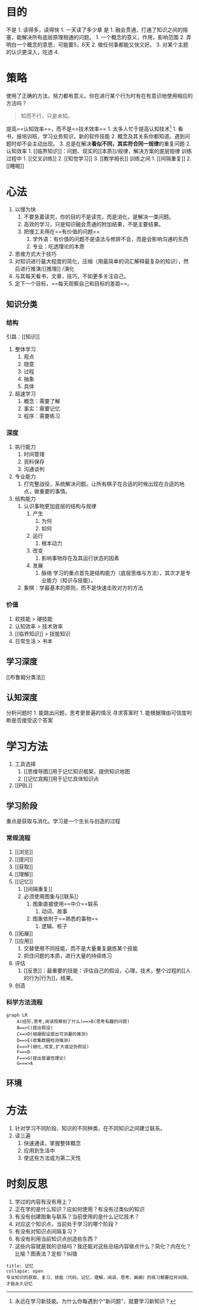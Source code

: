 # 目的
不是
	1. 读得多，读得快
		1. 一天读了多少章
是
	1. 融会贯通，打通了知识之间的阻塞，能解决所有底层原理相通的问题。
		1. 一个概念的意义，作用，影响范围
		2. 弄明白一个概念的意思，可能要5，6天
	2. 做任何事都能又快又好。
	3. 对某个主题的认识更深入，吃透
	4. 

# 策略
使用了正确的方法，努力都有意义。你在进行某个行为时有在有意识地使用相应的方法吗？
> 知而不行，只是未知。

提高==认知效率==，而不是==技术效率==
	1. 太多人忙于提高认知技术[^1]
		1. 看书，报培训班，学习业务知识，新的软件技能
		2. 概念及其关系你都知道。遇到问题时却不会主动出现。
		3. 总是在解决**看似不同，其实符合同一规律**的重复问题
	2. 认知效率
		1. [[临界知识]]：问题、现实的[[本质]]/规律，解决方案的底层规律
训练过程中
	1. [[交叉训练]]
	2. [[知觉学习]]
	3. [[教学相长]]
训练之间
	1. [[间隔重复]]
	2. [[睡眠]]
# 心法
1. 以慢为快
	1. 不要急着读完，你的目的不是读完，而是消化，是解决一类问题。
	2. 高效的学习，只是知识融会贯通的附加结果，不是主要结果。
	3. 把慢工夫用在==有价值的问题==
		1. 学外语：有价值的问题不是语法与修辞不会，而是会影响沟通的东西
		2. 专业：吃透理论的本质
2. 思维方式大于技巧
3. 对知识进行最大程度的简化，压缩（用最简单的词汇解释最复杂的知识），然后进行推演/[[推理]] /演化
4. 与其每天看书，文章，技巧，不如更多关注自己。
5. 定下一个目标，==每天观察自己和目标的差距==。

## 知识分类
### 结构
引路：[[知识]] 
1. 整体学习
	1. 观点
	2. 随意
	3. 过程
	4. 抽象
	5. 具体
2. 超速学习
	1. 概念：需要了解
	2. 事实：需要记忆
	3. 程序：需要练习


### 深度
1. 执行能力
	1. 时间管理
	2. 资料保存
	3. 沟通谈判
2. 专业能力
	1. 打完整战役，系统解决问题。让所有棋子在合适的时候出现在合适的地点，做重要的事情。
3. 结构能力
	1. 认识事物更加底层的结构与规律
		1. 产生
			1. 为何
			2. 如何
		2. 运行
			1. 根本动力
		3. 改变
			1. 影响事物存在及其运行状态的因素
		4. 发展
			1. 脉络
学习的重点首先是结构能力（底层思维与方法），其次才是专业能力（知识与技能）。
	1. 象棋：学最基本的原则，而不是快速击败对方的方法
### 价值
1. 软技能 > 硬技能
2. 认知效率 > 技术效率
3. [[临界知识]] > 技能知识
4. 日常生活 > 书本
## 学习深度
[[布鲁姆分类法]]
## 认知深度
分析问题时
	1. 能跳出问题，思考更普遍的情况
寻求答案时
	1. 能根据理由可信度判断是否接受这个答案
# 学习方法
1. 工具选择
	1. [[思维导图]]用于记忆知识框架，提供知识地图
	2. [[记忆宫殿]]用于记忆具体知识点
2. [[PBL]] 
## 学习阶段
重点是获取与消化。学习是一个生长与创造的过程
### 常规流程
1. [[浏览]]
2. [[提问]]
3. [[获取]]
4. [[理解]]
5. [[记忆]]
	1. [[间隔重复]]
	2. 必须使用图象与[[联系]]
		1. 图象直接使用==中介==联系
			1. 动词、故事
		2. 图象依附于==熟悉的事物==
			1. 逻辑、桩子
6. [[拓展]]
7. [[应用]]
	1. 交替使用不同技能，而不是大量重复磨炼某个技能
	2. 抓住问题的本质，进行大量的持续练习
8. 评估
	1. [[反思]]：最重要的技能：评估自己的假设，心理，技术，整个过程的[[人的行为|行为]]，结果。
9. 创造
### 科学方法流程
```mermaid
graph LR
	A(经历,思考,阅读观察到了什么)==>B(思考有趣的问题)
	B==>C(提出假设)
	C==>D(根据假设提出可测量的推测)
	D==>E(收集数据检测推测)
	E==>F(细化,改变,扩大或证伪假设)
	F==>D
	F==>G(提出普遍性理论)
	G===>A
```
## 环境
# 方法
1. 针对学习不同阶段、知识的不同种类，在不同知识之间建立联系。
2. 读三遍
	1. 快速通读，掌握整体概念
	2. 应用到生活中
	3. 使这些方法成为第二天性
# 时刻反思
1. 学过的内容有没有用上？
2. 正在学的是什么知识？应如何使用？有没有过类似的知识
3. 有没有创建图象与联系？当前使用的是什么记忆技术？
4. 对应这个知识点，当前处于学习的哪个阶段？
5. 有没有对知识点间隔复习？
6. 有没有利用当前知识点创造些东西？
7. 这些内容就是我的总结吗？我还能对这些总结内容做点什么？简化？内在化？比喻？图表法？定桩？纠错
```ad-note
title: 记忆
collapse: open
专业知识的获取、复习、技能（代码，记忆，理解，阅读，思考，画画）的练习都要拉开间隔，才能永久记忆

```

[^1]: 永远在学习新技能。为什么你每遇到个“新问题”，就要学习新知识？